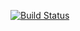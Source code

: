 [![Build Status](https://travis-ci.com/pitzer42/nano-tcg.svg?branch=develop)](https://travis-ci.com/pitzer42/nano-tcg)